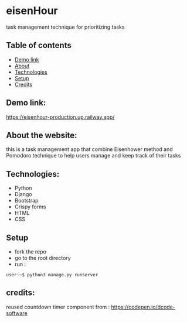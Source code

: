 # eisenHour
task management technique for prioritizing tasks

## Table of contents
* [Demo link](#demo-link)
* [About](#about-the-website)
* [Technologies](#technologies)
* [Setup](#setup)
* [Credits](#credits)

## Demo link:
https://eisenhour-production.up.railway.app/

## About the website:
this is a task management app that combine Eisenhower method and Pomodoro technique to help users manage and keep track of their tasks

## Technologies:
* Python
* Django
* Bootstrap
* Crispy forms
* HTML
* CSS

## Setup
* fork the repo
* go to the root directory
* run : 
```console
user:~$ python3 manage.py runserver
```

## credits:
reused countdown timer component from : https://codepen.io/dcode-software
